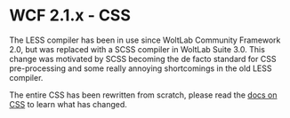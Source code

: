 # WCF 2.1.x - CSS

The LESS compiler has been in use since WoltLab Community Framework 2.0, but was replaced with a SCSS compiler in WoltLab Suite 3.0. This change was motivated by SCSS becoming the de facto standard for CSS pre-processing and some really annoying shortcomings in the old LESS compiler.

The entire CSS has been rewritten from scratch, please read the [docs on CSS](../../view/css.md) to learn what has changed.
